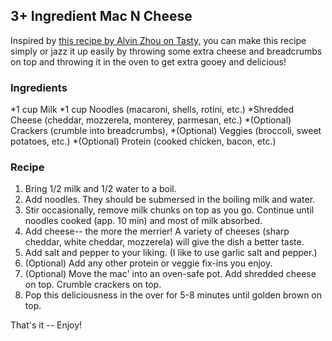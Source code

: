 
## 3+ Ingredient Mac N Cheese 

Inspired by [this recipe by Alvin Zhou on Tasty,](https://tasty.co/recipe/3-ingredient-mac-cheese) you can make this recipe 
simply or jazz it up easily by throwing some extra cheese and breadcrumbs on top and throwing it in the oven to get extra 
gooey and delicious!

### Ingredients
*1 cup Milk
*1 cup Noodles (macaroni, shells, rotini, etc.)
*Shredded Cheese (cheddar, mozzerela, monterey, parmesan, etc.) 
*(Optional) Crackers (crumble into breadcrumbs), 
*(Optional) Veggies (broccoli, sweet potatoes, etc.)
*(Optional) Protein (cooked chicken, bacon, etc.)

### Recipe 
1. Bring 1/2 milk and 1/2 water to a boil. 
2. Add noodles. They should be submersed in the boiling milk and water.
3. Stir occasionally, remove milk chunks on top as you go. Continue until noodles cooked (app. 10 min) and most of milk absorbed. 
4. Add cheese-- the more the merrier! A variety of cheeses (sharp cheddar, white cheddar, mozzerela) will give the dish a 
better taste.
5. Add salt and pepper to your liking. (I like to use garlic salt and pepper.)
6. (Optional) Add any other protein or veggie fix-ins you enjoy. 
7. (Optional) Move the mac' into an oven-safe pot. Add shredded cheese on top. Crumble crackers on top. 
8. Pop this deliciousness in the over for 5-8 minutes until golden brown on top.

That's it -- Enjoy!

